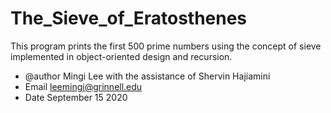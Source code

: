# The_Sieve_of_Eratosthenes

This program prints the first 500 prime numbers using the concept of sieve
implemented in object-oriented design and recursion.

 * @author Mingi Lee with the assistance of Shervin Hajiamini 
 * Email leemingi@grinnell.edu
 * Date September 15 2020
